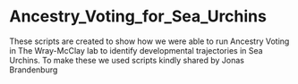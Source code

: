 # Ancestry_Voting_for_Sea_Urchins
These scripts are created to show how we were able to run Ancestry Voting in The Wray-McClay lab to identify developmental trajectories in Sea Urchins. To make these we used scripts kindly shared by Jonas Brandenburg
